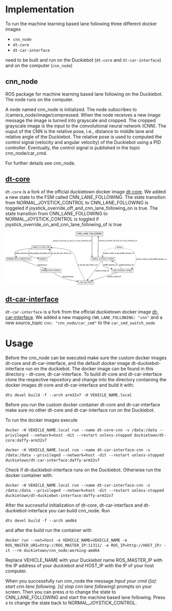 # Implementation

To run the machine learning based lane following three different docker images 
* `cnn_node`
* `dt-core`
* `dt-car-interface`

need to be built and run on the Duckiebot (`dt-core` and `dt-car-interface`) and on the computer (`cnn_node`)

## cnn_node
ROS package for machine learning based lane following on the Duckiebot. The node runs on the computer.

A node named cnn_node is initialized. The node subscribes to /camera_node/image/compressed. When the node receives a new image message the image is turned into grayscale and cropped. The cropped grayscale image is the input to the convolutional neural network (CNN). The ouput of the CNN is the relative pose, i.e., distance to middle lane and relative angle of the Duckiebot. The relative pose is used to computed the control signal (velocity and angular velocity) of the Duckiebot using a PID controller. Eventually, the control signal is published in the topic cnn_node/car_cmd. 

For further details see cnn_node.


## [dt-core](https://github.com/wickipedia/dt-core/tree/777fdb3bb02716de814f5845889d64853c7ec702)
`dt-core` is a fork of the official duckietown docker image [dt-core](https://github.com/duckietown/dt-core). We added a new state to the FSM called CNN_LANE_FOLLOWING. The state transition from NORMAL_JOYSTICK_CONTROL to CNN_LANE_FOLLOWING is toggeled if joystick_override_off_and_cnn_lane_following_on is true. The state transition from CNN_LANE_FOLLOWING to NORMAL_JOYSTICK_CONTROL is toggled if joystick_override_on_and_cnn_lane_following_of is true

![fsm_cnn](../documentation/images/fsm_cnn.png)


## [dt-car-interface](https://github.com/wickipedia/dt-car-interface/tree/b6247cecb72d954adf902c095f7cd4147235754a)
`dt-car-interface` is a fork from the official duckietown docker image [dt-car-interface](https://github.com/duckietown/dt-car-interface). We added a new mapping `CNN_LANE_FOLLOWING: "cnn"` and a new source_topic `cnn: "cnn_node/car_cmd"` to the `car_cmd_switch_node`


# Usage
Before the cnn_node can be executed make sure the custom docker images dt-core and dt-car-interface, and the default docker image dt-duckiebot-interface run on the duckiebot. The docker image can be found in this directory - dt-core, dt-car-interface. To build dt-core and dt-car-interface clone the respective repository and change into the directory containing the docker images dt-core and dt-car-interface and build it with:

```
dts devel build -f --arch arm32v7 -H VEHICLE_NAME.local
```
Before you run the custom docker container dt-core and dt-car-interface make sure no other dt-core and dt-car-interface run on the Duckiebot.

To run the docker images execute
```
docker -H VEHICLE_NAME.local run --name dt-core-cnn -v /data:/data --privileged --network=host -dit --restart unless-stopped duckietown/dt-core:daffy-arm32v7
```
```
docker -H VEHICLE_NAME.local run --name dt-car-interface-cnn -v /data:/data --privileged --network=host -dit --restart unless-stopped duckietown/dt-car-interface:daffy-arm32v7
```
Check if dt-duckiebot-interface runs on the Duckiebot. Otherwise run the docker container with:
```
docker -H VEHICLE_NAME.local run --name dt-car-interface-cnn -v /data:/data --privileged --network=host -dit --restart unless-stopped duckietown/dt-duckiebot-interface:daffy-arm32v7
```

After the successful initialization of dt-core, dt-car-interface and dt-duckiebot-interface you can build cnn_node. Run 
```
dts devel build -f --arch amd64
```
and after the build run the container with
```
docker run --net=host -e VEHICLE_NAME=VEHICLE_NAME -e ROS_MASTER_URI=http://ROS_MASTER_IP:11311/ -e ROS_IP=http://HOST_IP/ -it --rm duckietown/cnn_node:working-amd64
```
Replace VEHICLE_NAME with your Duckiebot name ROS_MASTER_IP with the IP address of your duckiebot and HOST_IP with the IP of your host computer.

When you successfully run cnn_node the message _Input your cmd ([a]: start cnn lane following. [s] stop cnn lane following)_ prompts on your screen. Then you can press _a_ to change the state to CNN_LANE_FOLLOWING and start the machine based lane following. Press _s_ to change the state back to NORMAL_JOYSTICK_CONTROL. 
